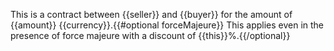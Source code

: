 This is a contract between {{seller}} and {{buyer}} for the amount of {{amount}} {{currency}}.{{#optional forceMajeure}}
This applies even in the presence of force majeure with a discount of {{this}}%.{{/optional}}
